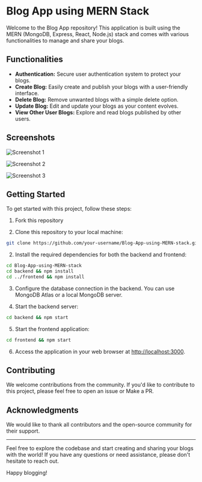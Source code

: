 # Blog App using MERN Stack

Welcome to the Blog App repository! This application is built using the MERN (MongoDB, Express, React, Node.js) stack and comes with various functionalities to manage and share your blogs.

## Functionalities

- **Authentication:** Secure user authentication system to protect your blogs.
- **Create Blog:** Easily create and publish your blogs with a user-friendly interface.
- **Delete Blog:** Remove unwanted blogs with a simple delete option.
- **Update Blog:** Edit and update your blogs as your content evolves.
- **View Other User Blogs:** Explore and read blogs published by other users.

## Screenshots

![Screenshot 1](https://user-images.githubusercontent.com/67452985/172217325-4378400e-60a0-4364-aadb-89e900886a1c.png)

![Screenshot 2](https://user-images.githubusercontent.com/67452985/172217368-76264e6e-8373-484d-9cd0-3af5920754b1.png)

![Screenshot 3](https://user-images.githubusercontent.com/67452985/172217649-238abde0-1b29-40fe-a46e-1b5bb03678c8.png)

## Getting Started

To get started with this project, follow these steps:

1. Fork this repository

1. Clone this repository to your local machine:

```bash
git clone https://github.com/your-username/Blog-App-using-MERN-stack.git
```

2. Install the required dependencies for both the backend and frontend:

```bash
cd Blog-App-using-MERN-stack
cd backend && npm install
cd ../frontend && npm install
```

3. Configure the database connection in the backend. You can use MongoDB Atlas or a local MongoDB server.

4. Start the backend server:

```bash
cd backend && npm start
```

5. Start the frontend application:

```bash
cd frontend && npm start
```


6. Access the application in your web browser at [http://localhost:3000](http://localhost:3000).

## Contributing

We welcome contributions from the community. If you'd like to contribute to this project, please feel free to open an issue or Make a PR.


## Acknowledgments

We would like to thank all contributors and the open-source community for their support.

---

Feel free to explore the codebase and start creating and sharing your blogs with the world! If you have any questions or need assistance, please don't hesitate to reach out.

Happy blogging!
